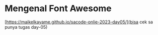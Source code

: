 # Mengenal Font Awesome

[https://maikelkayame.github.io/sacode-onlie-2023-day05/](bisa cek sa punya tugas day-05)
